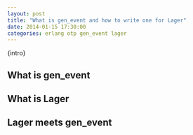 ```yaml
---
layout: post
title: "What is gen_event and how to write one for Lager"
date: 2014-01-15 17:30:00
categories: erlang otp gen_event lager
---
```


{intro}

## What is gen_event

## What is Lager

## Lager meets gen_event
